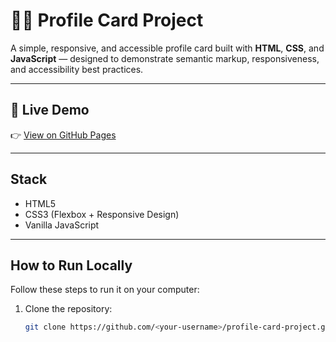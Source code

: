 # 🧑‍💻 Profile Card Project

A simple, responsive, and accessible profile card built with **HTML**, **CSS**, and **JavaScript** — designed to demonstrate semantic markup, responsiveness, and accessibility best practices.

---

## 🚀 Live Demo
👉 [View on GitHub Pages](https://wilx1.github.io/profile-card-project/)

---
## Stack
- HTML5  
- CSS3 (Flexbox + Responsive Design)  
- Vanilla JavaScript  

---

## How to Run Locally

Follow these steps to run it on your computer:

1. Clone the repository:
   ```bash
   git clone https://github.com/<your-username>/profile-card-project.git